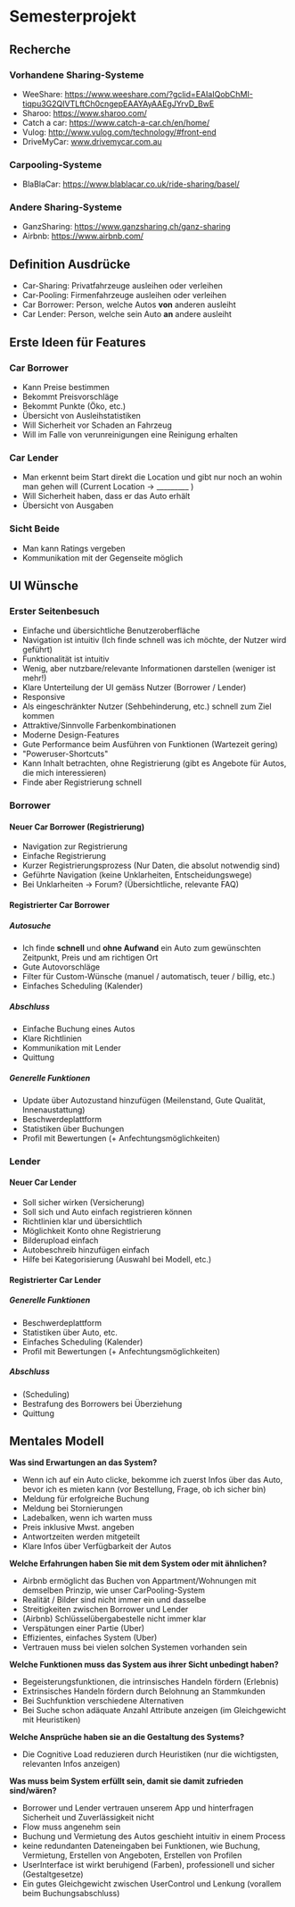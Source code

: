 # Semesterprojekt

## Recherche



### Vorhandene Sharing-Systeme

* WeeShare: https://www.weeshare.com/?gclid=EAIaIQobChMI-tiqpu3G2QIVTLftCh0cngepEAAYAyAAEgJYrvD_BwE
* Sharoo: https://www.sharoo.com/
* Catch a car: https://www.catch-a-car.ch/en/home/
* Vulog: http://www.vulog.com/technology/#front-end
* DriveMyCar: www.drivemycar.com.au

### Carpooling-Systeme

* BlaBlaCar: https://www.blablacar.co.uk/ride-sharing/basel/

### Andere Sharing-Systeme

* GanzSharing: https://www.ganzsharing.ch/ganz-sharing
* Airbnb: https://www.airbnb.com/

## Definition Ausdrücke

* Car-Sharing: Privatfahrzeuge ausleihen oder verleihen
* Car-Pooling: Firmenfahrzeuge ausleihen oder verleihen
* Car Borrower: Person, welche Autos **von** anderen ausleiht
* Car Lender: Person, welche sein Auto **an** andere ausleiht

## Erste Ideen für Features

### Car Borrower
* Kann Preise bestimmen
* Bekommt Preisvorschläge
* Bekommt Punkte (Öko, etc.)
* Übersicht von Ausleihstatistiken
* Will Sicherheit vor Schaden an Fahrzeug
* Will im Falle von verunreinigungen eine Reinigung erhalten

### Car Lender
* Man erkennt beim Start direkt die Location und gibt nur noch an wohin man gehen will (Current Location $\to$ _________ )
* Will Sicherheit haben, dass er das Auto erhält
* Übersicht von Ausgaben

### Sicht Beide
* Man kann Ratings vergeben
* Kommunikation mit der Gegenseite möglich

## UI Wünsche

### Erster Seitenbesuch

* Einfache und übersichtliche Benutzeroberfläche
* Navigation ist intuitiv (Ich finde schnell was ich möchte, der Nutzer wird geführt)
* Funktionalität ist intuitiv
* Wenig, aber nutzbare/relevante Informationen darstellen (weniger ist mehr!)
* Klare Unterteilung der UI gemäss Nutzer (Borrower / Lender)
* Responsive
* Als eingeschränkter Nutzer (Sehbehinderung, etc.) schnell zum Ziel kommen
* Attraktive/Sinnvolle Farbenkombinationen
* Moderne Design-Features
* Gute Performance beim Ausführen von Funktionen (Wartezeit gering)
* "Poweruser-Shortcuts"
* Kann Inhalt betrachten, ohne Registrierung (gibt es Angebote für Autos, die mich interessieren)
* Finde aber Registrierung schnell

### Borrower

#### Neuer Car Borrower (Registrierung)

* Navigation zur Registrierung
* Einfache Registrierung
* Kurzer Registrierungsprozess (Nur Daten, die absolut notwendig sind)
* Geführte Navigation (keine Unklarheiten, Entscheidungswege)
* Bei Unklarheiten $\to$ Forum? (Übersichtliche, relevante FAQ)

#### Registrierter Car Borrower

##### Autosuche

* Ich finde **schnell** und **ohne Aufwand** ein Auto zum gewünschten Zeitpunkt, Preis und am richtigen Ort
* Gute Autovorschläge
* Filter für Custom-Wünsche (manuel / automatisch, teuer / billig, etc.)
* Einfaches Scheduling (Kalender)

##### Abschluss

* Einfache Buchung eines Autos
* Klare Richtlinien
* Kommunikation mit Lender
* Quittung

##### Generelle Funktionen

* Update über Autozustand hinzufügen (Meilenstand, Gute Qualität, Innenaustattung)
* Beschwerdeplattform
* Statistiken über Buchungen
* Profil mit Bewertungen (+ Anfechtungsmöglichkeiten)

### Lender

#### Neuer Car Lender

* Soll sicher wirken (Versicherung)
* Soll sich und Auto einfach registrieren können
* Richtlinien klar und übersichtlich
* Möglichkeit Konto ohne Registrierung
* Bilderupload einfach
* Autobeschreib hinzufügen einfach
* Hilfe bei Kategorisierung (Auswahl bei Modell, etc.)

#### Registrierter Car Lender

##### Generelle Funktionen
* Beschwerdeplattform
* Statistiken über Auto, etc.
* Einfaches Scheduling (Kalender)
* Profil mit Bewertungen (+ Anfechtungsmöglichkeiten)

##### Abschluss

* (Scheduling)
* Bestrafung des Borrowers bei Überziehung
* Quittung

## Mentales Modell

**Was sind Erwartungen an das System?**

* Wenn ich auf ein Auto clicke, bekomme ich zuerst Infos über das Auto, bevor ich es mieten kann (vor Bestellung, Frage, ob ich sicher bin)
* Meldung für erfolgreiche Buchung
* Meldung bei Stornierungen
* Ladebalken, wenn ich warten muss
* Preis inklusive Mwst. angeben
* Antwortzeiten werden mitgeteilt
* Klare Infos über Verfügbarkeit der Autos

**Welche Erfahrungen haben Sie mit dem System oder mit ähnlichen?**

* Airbnb ermöglicht das Buchen von Appartment/Wohnungen mit demselben Prinzip, wie unser CarPooling-System
* Realität / Bilder sind nicht immer ein und dasselbe
* Streitigkeiten zwischen Borrower und Lender
* (Airbnb) Schlüsselübergabestelle nicht immer klar
* Verspätungen einer Partie (Uber)
* Effizientes, einfaches System (Uber)
* Vertrauen muss bei vielen solchen Systemen vorhanden sein

**Welche Funktionen muss das System aus ihrer Sicht unbedingt haben?**

* Begeisterungsfunktionen, die intrinsisches Handeln fördern (Erlebnis)
* Extrinsisches Handeln fördern durch Belohnung an Stammkunden
* Bei Suchfunktion verschiedene Alternativen
* Bei Suche schon adäquate Anzahl Attribute anzeigen (im Gleichgewicht mit Heuristiken)

**Welche Ansprüche haben sie an die Gestaltung des Systems?**

* Die Cognitive Load reduzieren durch Heuristiken (nur die wichtigsten, relevanten Infos anzeigen)


**Was muss beim System erfüllt sein, damit sie damit zufrieden sind/wären?**

* Borrower und Lender vertrauen unserem App und hinterfragen Sicherheit und Zuverlässigkeit nicht
* Flow muss angenehm sein
* Buchung und Vermietung des Autos geschieht intuitiv in einem Process
* keine redundanten Dateneingaben bei Funktionen, wie Buchung, Vermietung, Erstellen von Angeboten, Erstellen von Profilen
* UserInterface ist wirkt beruhigend (Farben), professionell und sicher (Gestaltgesetze)
* Ein gutes Gleichgewicht zwischen UserControl und Lenkung (vorallem beim Buchungsabschluss)